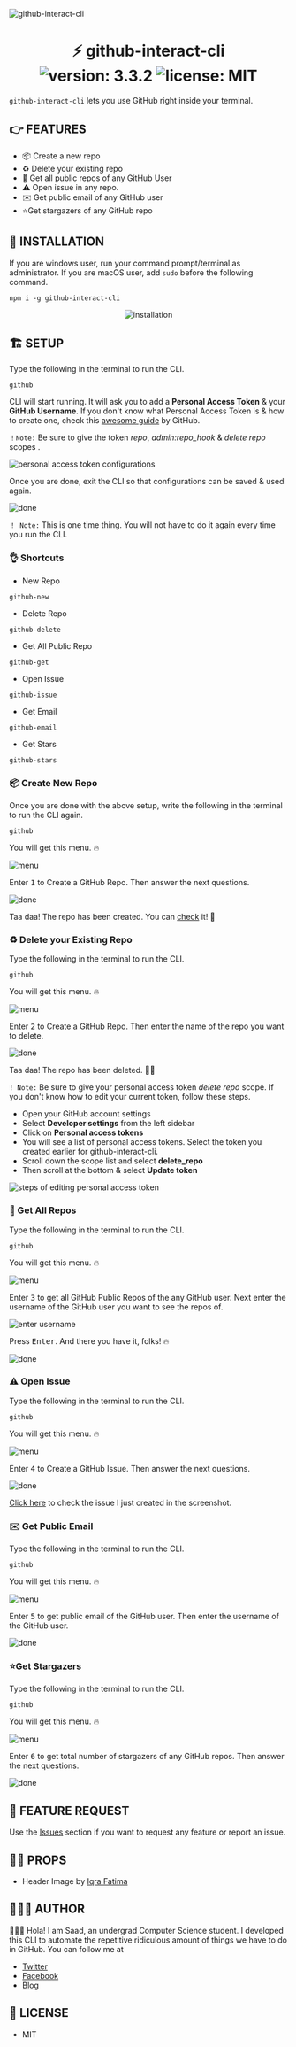 ![github-interact-cli](https://i.imgur.com/m46Grpf.jpg)

<div align="center">
	<h1>⚡️ github-interact-cli<br>
	<img alt="version: 3.3.2" src="https://img.shields.io/badge/version-v3.3.2-green">
	<img alt="license: MIT" src="https://img.shields.io/badge/license-MIT-green">
	</h1>
</div>

`github-interact-cli` lets you use GitHub right inside your terminal.

## 👉 FEATURES

- 📦 Create a new repo
- ♻️ Delete your existing repo
- 🚀 Get all public repos of any GitHub User
- ⚠️ Open issue in any repo.
- ✉️ Get public email of any GitHub user
- ⭐️Get stargazers of any GitHub repo

## 🎩 INSTALLATION

If you are windows user, run your command prompt/terminal as administrator. If you are macOS user, add `sudo` before the following command.

```
npm i -g github-interact-cli
```

<div align="center">
	<img alt="installation" src="https://i.imgur.com/ClFFvhH.gif">
</div>

## 🏗 SETUP

Type the following in the terminal to run the CLI.

```
github
```

CLI will start running. It will ask you to add a **Personal Access Token** & your **GitHub Username**. If you don't know what Personal Access Token is & how to create one, check this [awesome guide](https://help.github.com/en/github/authenticating-to-github/creating-a-personal-access-token-for-the-command-line) by GitHub.

`！Note:` Be sure to give the token _repo_, _admin:repo_hook_ & _delete repo_ scopes .

<img alt="personal access token configurations" src="https://i.imgur.com/E30KXz8.png">

Once you are done, exit the CLI so that configurations can be saved & used again.

<img alt="done" src="https://i.imgur.com/fVdgewD.png">

`！ Note:` This is one time thing. You will not have to do it again every time you run the CLI.

### 👌 Shortcuts

- New Repo

```
github-new
```

- Delete Repo

```
github-delete
```

- Get All Public Repo

```
github-get
```

- Open Issue

```
github-issue
```

- Get Email

```
github-email
```

- Get Stars

```
github-stars
```

### 📦 Create New Repo

Once you are done with the above setup, write the following in the terminal to run the CLI again.

```
github
```

You will get this menu. 🔥

<img alt="menu" src="https://i.imgur.com/ccwTAbs.png">

Enter <kbd>1</kbd> to Create a GitHub Repo. Then answer the next questions.

<img alt="done" src="https://i.imgur.com/bRPNnat.png">

Taa daa! The repo has been created. You can [check](https://github.com/msaaddev/git-test-repo) it! 🥂

### ♻️ Delete your Existing Repo

Type the following in the terminal to run the CLI.

```
github
```

You will get this menu. 🔥

<img alt="menu" src="https://i.imgur.com/ccwTAbs.png">

Enter <kbd>2</kbd> to Create a GitHub Repo. Then enter the name of the repo you want to delete.

<img alt="done" src="https://i.imgur.com/fdpmK2O.png">

Taa daa! The repo has been deleted. 🙌🏻

`! Note:` Be sure to give your personal access token _delete repo_ scope. If you don't know how to edit your current token, follow these steps.

- Open your GitHub account settings
- Select **Developer settings** from the left sidebar
- Click on **Personal access tokens**
- You will see a list of personal access tokens. Select the token you created earlier for github-interact-cli.
- Scroll down the scope list and select **delete_repo**
- Then scroll at the bottom & select **Update token**

<img alt="steps of editing personal access token" src="https://i.imgur.com/2s3lOJV.gif">

### 🚀 Get All Repos

Type the following in the terminal to run the CLI.

```
github
```

You will get this menu. 🔥

<img alt="menu" src="https://i.imgur.com/ccwTAbs.png">

Enter <kbd>3</kbd> to get all GitHub Public Repos of the any GitHub user. Next enter the username of the GitHub user you want to see the repos of.

<img alt="enter username" src="https://i.imgur.com/K0eW1yR.png">

Press <kbd>Enter</kbd>. And there you have it, folks! 🔥

<img alt="done" src="https://i.imgur.com/kID3qMm.png">

### ⚠️ Open Issue

Type the following in the terminal to run the CLI.

```
github
```

You will get this menu. 🔥

<img alt="menu" src="https://i.imgur.com/ccwTAbs.png">

Enter <kbd>4</kbd> to Create a GitHub Issue. Then answer the next questions.

<img alt="done" src="https://i.imgur.com/bAp9IK5.png">

[Click here](https://github.com/msaaddev/vidly/issues/9) to check the issue I just created in the screenshot.

### ✉️ Get Public Email

Type the following in the terminal to run the CLI.

```
github
```

You will get this menu. 🔥

<img alt="menu" src="https://i.imgur.com/ccwTAbs.png">

Enter <kbd>5</kbd> to get public email of the GitHub user. Then enter the username of the GitHub user.

<img alt="done" src="https://i.imgur.com/huGK5nv.png">

### ⭐️Get Stargazers

Type the following in the terminal to run the CLI.

```
github
```

You will get this menu. 🔥

<img alt="menu" src="https://i.imgur.com/ccwTAbs.png">

Enter <kbd>6</kbd> to get total number of stargazers of any GitHub repos. Then answer the next questions.

<img alt="done" src="https://i.imgur.com/TynjyHI.png">

## 🚀 FEATURE REQUEST

Use the [Issues](https://github.com/msaaddev/github-interact-cli/issues) section if you want to request any feature or report an issue.

## 🙌🏻 PROPS

- Header Image by [Iqra Fatima](https://github.com/iqrafatimame)

## 👨🏻‍💻 AUTHOR

🙋🏻‍♂️ Hola! I am Saad, an undergrad Computer Science student. I developed this CLI to automate the repetitive ridiculous amount of things we have to do in GitHub. You can follow me at

- [Twitter](https://twitter.com/msaaddev)
- [Facebook](https://www.facebook.com/msaaddev)
- [Blog](https://msaad.dev)

## 🔑 LICENSE

- MIT
